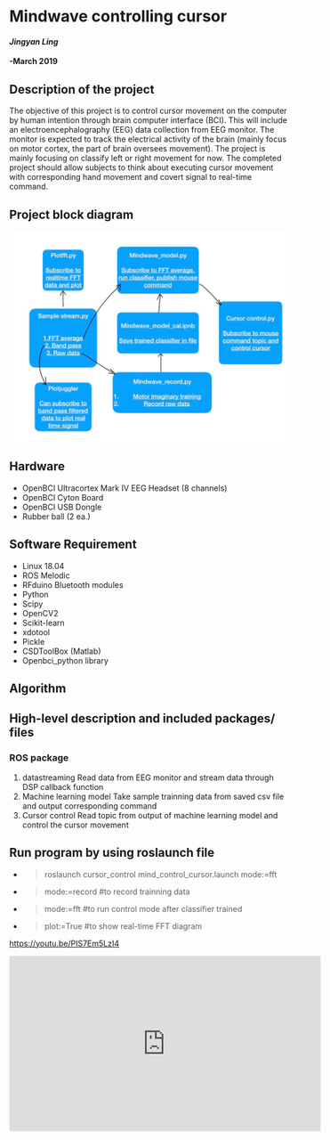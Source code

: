 # Mindwave controlling cursor

#### _Jingyan Ling_

**-March 2019**

## Description of the project
The objective of this project is to control cursor movement on the computer by human intention through brain computer interface (BCI). This will include an electroencephalography (EEG) data collection from EEG monitor. The monitor is expected to track the electrical activity of the brain (mainly focus on motor cortex, the part of brain oversees movement). The project is mainly focusing on classify left or right movement for now. The completed project should allow subjects to think about executing cursor movement with corresponding hand movement and covert signal to real-time command.

## Project block diagram
![script_structure.JPG](https://github.com/monkalynn813/Mindwave_controlling_cursor/blob/master/image/script_structure.JPG)

## Hardware

- OpenBCI Ultracortex Mark IV EEG Headset (8 channels)
- OpenBCI Cyton Board
- OpenBCI USB Dongle
- Rubber ball (2 ea.)
  
## Software Requirement

- Linux 18.04
- ROS Melodic
- RFduino Bluetooth modules 
- Python
- Scipy
- OpenCV2
- Scikit-learn
- xdotool
- Pickle
- CSDToolBox (Matlab)
- Openbci_python library

## Algorithm 


## High-level description and included packages/ files
### ROS package
1. datastreaming
    Read data from EEG monitor and stream data through DSP callback function
2. Machine learning model
    Take sample trainning data from saved csv file and output corresponding command
3. Cursor control 
    Read topic from output of machine learning model and control the cursor movement




## Run program by using roslaunch file

 * > roslaunch cursor_control mind_control_cursor.launch mode:=fft
 * > mode:=record  #to record trainning data
 * > mode:=fft   #to run control mode after classifier trained
 * > plot:=True  #to show real-time FFT diagram 

https://youtu.be/PIS7Em5LzI4
<iframe width="560" height="315" src="https://www.youtube.com/embed/PIS7Em5LzI4" frameborder="0" allow="accelerometer; autoplay; encrypted-media; gyroscope; picture-in-picture" allowfullscreen></iframe>